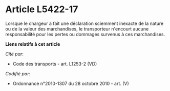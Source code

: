 # Article L5422-17

Lorsque le chargeur a fait une déclaration sciemment inexacte de la nature ou de la valeur des marchandises, le transporteur
n'encourt aucune responsabilité pour les pertes ou dommages survenus à ces marchandises.

**Liens relatifs à cet article**

_Cité par_:

  - Code des transports - art. L1253-2 (VD)

_Codifié par_:

  - Ordonnance n°2010-1307 du 28 octobre 2010 - art. (V)

